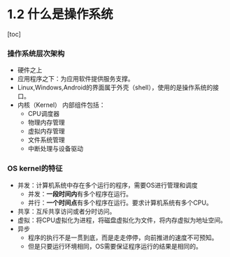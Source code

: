 # 1.2 什么是操作系统

[toc]

### 操作系统层次架构

* 硬件之上
* 应用程序之下：为应用软件提供服务支撑。
* Linux,Windows,Android的界面属于外壳（shell），使用的是操作系统的接口。
* 内核（Kernel） 内部组件包括：
    * CPU调度器
    * 物理内存管理
    * 虚拟内存管理
    * 文件系统管理
    * 中断处理与设备驱动

### OS kernel的特征

* 并发：计算机系统中存在多个运行的程序，需要OS进行管理和调度
    * 并发：**一段时间内**有多个程序在运行。
    * 并行：**一个时间点**有多个程序在运行。要求计算机系统有多个CPU。
* 共享：互斥共享访问或者分时访问。
* 虚拟：将CPU虚拟化为进程，将磁盘虚拟化为文件，将内存虚拟为地址空间。
* 异步
    * 程序的执行不是一贯到底，而是走走停停，向前推进的速度不可预知。
    * 但是只要运行环境相同，OS需要保证程序运行的结果是相同的。

